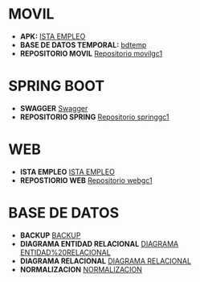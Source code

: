 # MOVIL
- **APK:** [ISTA EMPLEO](https://github.com/Boxvi/archivos/tree/main/Movil/APK)
- **BASE DE DATOS TEMPORAL:** [bdtemp](https://github.com/Boxvi/archivos/tree/main/Movil/BASETEMPORAL)
- **REPOSITORIO MOVIL** [Repositorio movilgc1](https://github.com/Boxvi/movilgc1.git)

# SPRING BOOT
- **SWAGGER** [Swagger](http://springgc1-env.eba-mf2fnuvf.us-east-1.elasticbeanstalk.com/swagger-ui/index.html)
- **REPOSITORIO SPRING** [Repositorio springgc1](https://github.com/Boxvi/springgc1.git)

# WEB
- **ISTA EMPLEO** [ISTA EMPLEO]()
- **REPOSTIORIO WEB** [Repositorio webgc1](https://github.com/Boxvi/webgc1.git)

# BASE DE DATOS
- **BACKUP** [BACKUP](https://github.com/Boxvi/archivos/tree/main/Base%20de%20Datos/backup)
- **DIAGRAMA ENTIDAD RELACIONAL** [DIAGRAMA ENTIDAD%20RELACIONAL](https://github.com/Boxvi/archivos/blob/main/Base%20de%20Datos/DIAGRAMA%20Entidad-Relaci%C3%B3n.drawio.png)
- **DIAGRAMA RELACIONAL** [DIAGRAMA RELACIONAL](https://github.com/Boxvi/archivos/blob/main/Base%20de%20Datos/DIAGRAMA%20Relacional.drawio.png)
- **NORMALIZACION** [NORMALIZACION](https://github.com/Boxvi/archivos/blob/main/Base%20de%20Datos/DIAGRAMA%20Normalizado.drawio.png)